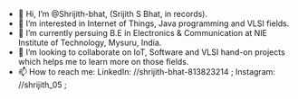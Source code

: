 - 👋 Hi, I’m @Shrijith-bhat, (Srijith S Bhat, in records).
- 👀 I’m interested in Internet of Things, Java programming and VLSI fields.
- 🌱 I’m currently persuing B.E in Electronics & Communication at NIE Institute of Technology, Mysuru, India.
- 💞️ I’m looking to collaborate on IoT, Software and VLSI hand-on projects which helps me to learn more on those fields.
- 📫 How to reach me: LinkedIn: //shrijith-bhat-813823214 ; Instagram: //shrijith_05 ; 

<!---
Shrijith-bhat/Shrijith-bhat is a ✨ special ✨ repository because its `README.md` (this file) appears on your GitHub profile.
You can click the Preview link to take a look at your changes.
--->

